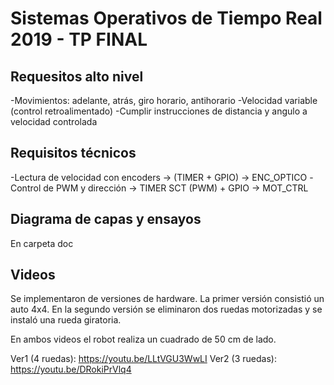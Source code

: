 # Sistemas Operativos de Tiempo Real 2019 - TP FINAL


## Requesitos alto nivel

-Movimientos: adelante, atrás, giro horario, antihorario
-Velocidad variable (control retroalimentado)
-Cumplir instrucciones de distancia y angulo a velocidad controlada

## Requisitos técnicos

-Lectura de velocidad con encoders -> (TIMER + GPIO) -> ENC_OPTICO
-Control de PWM y dirección -> TIMER SCT (PWM) + GPIO -> MOT_CTRL

## Diagrama de capas y ensayos

En carpeta doc

## Videos

Se implementaron de versiones de hardware. La primer versión consistió un auto 4x4. En la segundo versión se eliminaron dos ruedas motorizadas y se instaló una rueda giratoria. 

En ambos videos el robot realiza un cuadrado de 50 cm de lado.

Ver1 (4 ruedas): https://youtu.be/LLtVGU3WwLI
Ver2 (3 ruedas): https://youtu.be/DRokiPrVlq4




